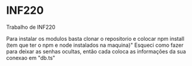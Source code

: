 # INF220
Trabalho de INF220

Para instalar os modulos basta clonar o repositorio e colocar npm install (tem que ter o npm e node instalados na maquina)"
Esqueci como fazer para deixar as senhas ocultas, então cada coloca as informações da sua conexao em "db.ts"
